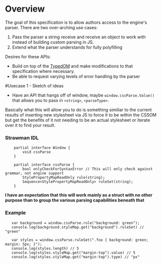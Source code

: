 # Overview
The goal of this specification is to allow authors access to the engine's parser.
There are two over-arching use cases:
1. Pass the parser a string receive and receive an object
to work with instead of building custom parsing in JS.
2. Extend what the parser understands for fully polyfilling
    
Desires for these APIs:
* Build on top of the [TypedOM](https://drafts.css-houdini.org/css-typed-om/) and make modifications to that
  specification where necessary.
* Be able to request varying levels of error handling by the parser

#Usecase 1 - Sketch of ideas
* Have an API that hangs off of window, maybe `window.cssParse.Value()` that
  allows you to pass in `<string>`, `<parseType>`.
  
Basically what this will allow you to do is something similiar to the current
results of inserting new stylesheet via JS to force it to be within the CSSOM
but get the benefits of it not needing to be an actual stylesheet or iterate
over it to find your result.

### Strawman IDL
```
    partial interface Window {
        void cssParse
    }
    
    partial interface cssParse {
        bool onlyCheckForSyntaxError // This will only check against grammar, not engine support
        StylePropertyMapReadOnly rule(string);
        Sequence<StylePropertyMapReadOnly> ruleSet(string);
    }
```
**I have an expectation that this will work mainly as a struct with no other purpose
  than to group the various parsing capabilities beneath that**


### Example

```
   var background = window.cssParse.rule("background: green");
   console.log(background.styleMap.get("background").ruleSet) // "green"
   
   var styles = window.cssParse.ruleSet(".foo { background: green; margin: 5px; }");
   console.log(styles.length) // 5
   console.log(styles.styleMap.get("margin-top").value) // 5
   console.log(styles.styleMap.get("margin-top").type) // "px"
```

